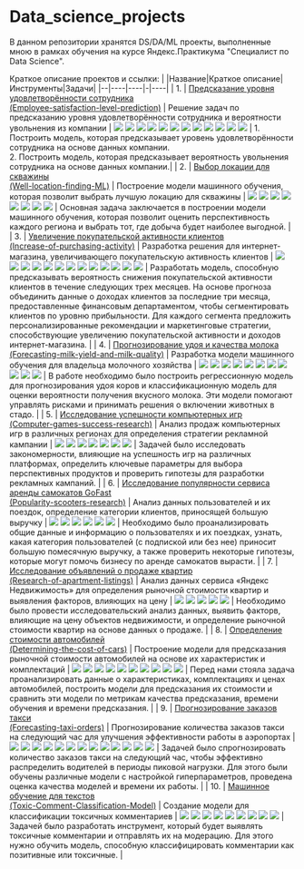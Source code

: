 # Data_science_projects
В данном репозитории хранятся DS/DA/ML проекты,  выполненные мною в рамках обучения на курсе Яндекс.Практикума "Специалист по Data Science".

Краткое описание проектов и ссылки:
| |Название|Краткое описание|Инструменты|Задачи|
|--|----|----|-|----|
| 1.  | [Предсказание уровня удовлетворённости сотрудника <br> (Employee-satisfaction-level-prediction)](https://github.com/alinaukhalova/Data_science_projects/tree/main/Employee-satisfaction-level-prediction) |     Решение задач по предсказанию уровня удовлетворённости сотрудника и вероятности увольнения из компании       |      ![](https://img.shields.io/badge/-Python-98C79D) ![](https://img.shields.io/badge/-Pandas-A4C4B4) ![](https://img.shields.io/badge/-Matplotlib-DAA1A9) ![](https://img.shields.io/badge/-Sklearn-F9E1A1) ![](https://img.shields.io/badge/-Seaborn-CAB8E6) ![](https://img.shields.io/badge/-EDA-90D3C3)   ![](https://img.shields.io/badge/-phik-D2B48C)  ![](https://img.shields.io/badge/-shap-C8A2C8)  ![](https://img.shields.io/badge/-DecisionTree-A8D5A2) ![](https://img.shields.io/badge/-KNeighbors-A2C8F5) ![](https://img.shields.io/badge/-LogisticRegression-F5A8C8) ![](https://img.shields.io/badge/-RandomForest-C9D5A8)    |   1. Построить модель, которая предсказывает уровень удовлетворённости сотрудника на основе данных компании.<br>2. Построить модель, которая предсказывает вероятность увольнения сотрудника на основе данных компании.|
| 2.  | [Выбор локации для скважины <br> (Well-location-finding-ML)](https://github.com/alinaukhalova/Data_science_projects/tree/main/Well-location-finding-ML) | Построение модели машинного обучения, которая позволит выбрать лучшую локацию для скважины | ![](https://img.shields.io/badge/-Python-98C79D) ![](https://img.shields.io/badge/-Pandas-A4C4B4) ![](https://img.shields.io/badge/-EDA-90D3C3) ![](https://img.shields.io/badge/-Matplotlib-DAA1A9) ![](https://img.shields.io/badge/-Scipy-DAA6B7) ![](https://img.shields.io/badge/-Sklearn-F9E1A1) ![](https://img.shields.io/badge/-Bootstrap-D1D3D4) ![](https://img.shields.io/badge/-LinearRegression-FFBC8B)  | Основная задача заключается в построении модели машинного обучения, которая позволит оценить перспективность каждого региона и выбрать тот, где добыча будет наиболее выгодной. |
| 3.  | [Увеличение покупательской активности клиентов <br> (Increase-of-purchasing-activity)](https://github.com/alinaukhalova/Data_science_projects/tree/main/Increase-of-purchasing-activity) | Разработка решения для интернет-магазина, увеличивающего покупательскую активность клиентов | ![](https://img.shields.io/badge/-Python-98C79D) ![](https://img.shields.io/badge/-Pandas-A4C4B4) ![](https://img.shields.io/badge/-EDA-90D3C3) ![](https://img.shields.io/badge/-Seaborn-CAB8E6) ![](https://img.shields.io/badge/-Matplotlib-DAA1A9) ![](https://img.shields.io/badge/-phik-D2B48C) ![](https://img.shields.io/badge/-SHAP-C8A2C8) ![](https://img.shields.io/badge/-KNeighbors-A2C8F5) ![](https://img.shields.io/badge/-DecisionTree-A8D5A2) ![](https://img.shields.io/badge/-LogisticRegression-F5A8C8) ![](https://img.shields.io/badge/-SVC-F5A4A4) ![](https://img.shields.io/badge/-Pipeline-B8A4F5) ![](https://img.shields.io/badge/-Sklearn-F9E1A1)   | Разработать модель, способную предсказывать вероятность снижения покупательской активности клиентов в течение следующих трех месяцев. На основе прогноза объединить данные о доходах клиентов за последние три месяца, предоставленные финансовым департаментом, чтобы сегментировать клиентов по уровню прибыльности. Для каждого сегмента предложить персонализированные рекомендации и маркетинговые стратегии, способствующие увеличению покупательской активности и доходов интернет-магазина. |
| 4.  | [Прогнозирование удоя и качества молока <br> (Forecasting-milk-yield-and-milk-quality)](https://github.com/alinaukhalova/Data_science_projects/tree/main/Forecasting-milk-yield-and-milk-quality) | Разработка модели машинного обучения для владельца молочного хозяйства | ![](https://img.shields.io/badge/-Python-98C79D) ![](https://img.shields.io/badge/-Pandas-A4C4B4) ![](https://img.shields.io/badge/-EDA-90D3C3) ![](https://img.shields.io/badge/-Seaborn-CAB8E6) ![](https://img.shields.io/badge/-Matplotlib-DAA1A9) ![](https://img.shields.io/badge/-Numpy-F5D3C8) ![](https://img.shields.io/badge/-Sklearn-F9E1A1)  ![](https://img.shields.io/badge/-Scipy-DAA6B7)   ![](https://img.shields.io/badge/-phik-D2B48C)  ![](https://img.shields.io/badge/-LinearRegression-FFBC8B)  ![](https://img.shields.io/badge/-LogisticRegression-F5A8C8) | В работе необходимо было построить регрессионную модель для прогнозирования удоя коров и классификационную модель для оценки вероятности получения вкусного молока. Эти модели помогают управлять рисками и принимать решения о включении животных в стадо. |
| 5.  | [Исследование успешности компьютерных игр <br> (Computer-games-success-research)](https://github.com/alinaukhalova/Data_science_projects/tree/main/Computer-games-success-research) | Анализ продаж компьютерных игр в различных регионах для определения стратегии рекламной кампании | ![](https://img.shields.io/badge/-Python-98C79D) ![](https://img.shields.io/badge/-Pandas-A4C4B4) ![](https://img.shields.io/badge/-EDA-90D3C3) ![](https://img.shields.io/badge/-Seaborn-CAB8E6) ![](https://img.shields.io/badge/-Matplotlib-DAA1A9) ![](https://img.shields.io/badge/-Numpy-F5D3C8) ![](https://img.shields.io/badge/-Scipy.stats-D2B48C) | Задачей было исследовать закономерности, влияющие на успешность игр на различных платформах, определить ключевые параметры для выбора перспективных продуктов и проверить гипотезы для разработки рекламных кампаний. |
| 6.  | [Исследование популярности сервиса аренды самокатов GoFast <br> (Popularity-scooters-research)](https://github.com/alinaukhalova/Data_science_projects/tree/main/Popularity-scooters-research) | Анализ данных пользователей и их поездок, определение категории клиентов, приносящей большую выручку | ![](https://img.shields.io/badge/-Python-98C79D) ![](https://img.shields.io/badge/-Pandas-A4C4B4) ![](https://img.shields.io/badge/-Matplotlib-DAA1A9) ![](https://img.shields.io/badge/-Seaborn-CAB8E6) ![](https://img.shields.io/badge/-Scipy-DAA6B7) ![](https://img.shields.io/badge/-Ttest-FFBC8B) | Необходимо было проанализировать общие данные и информацию о пользователях и их поездках, узнать, какая категория пользователей (с подпиской или без нее) приносит большую помесячную выручку, а также проверить некоторые гипотезы, которые могут помочь бизнесу по аренде самокатов вырасти. |
| 7.  | [Исследование объявлений о продаже квартир <br> (Research-of-apartment-listings)](https://github.com/alinaukhalova/Data_science_projects/tree/main/Research-of-apartment-listings) | Анализ данных сервиса «Яндекс Недвижимость» для определения рыночной стоимости квартир и выявления факторов, влияющих на цену | ![](https://img.shields.io/badge/-Python-98C79D) ![](https://img.shields.io/badge/-Pandas-A4C4B4) ![](https://img.shields.io/badge/-Matplotlib-DAA1A9) ![](https://img.shields.io/badge/-Seaborn-CAB8E6) ![](https://img.shields.io/badge/-NumPy-B3E6DA) | Необходимо было провести исследовательский анализ данных, выявить факторв, влияющие на цену объектов недвижимости, и определение рыночной стоимости квартир на основе данных о продаже. |
| 8.  | [Определение стоимости автомобилей <br> (Determining-the-cost-of-cars)](https://github.com/alinaukhalova/Data_science_projects/tree/main/Determining-the-cost-of-cars) | Построение модели для предсказания рыночной стоимости автомобилей на основе их характеристик и комплектаций | ![](https://img.shields.io/badge/-Python-98C79D) ![](https://img.shields.io/badge/-Pandas-A4C4B4) ![](https://img.shields.io/badge/-Matplotlib-DAA1A9) ![](https://img.shields.io/badge/-Sklearn-F9E1A1) ![](https://img.shields.io/badge/-Pipeline-B8A4F5) ![](https://img.shields.io/badge/-LinearRegression-FFBC8B)  ![](https://img.shields.io/badge/-LightGBM-F4A6A2) ![](https://img.shields.io/badge/-CatBoost-A6B7D8) ![](https://img.shields.io/badge/-DecisionTree-A8D5A2) ![](https://img.shields.io/badge/-phik-D2B48C) | Перед нами стояла задача проанализировать данные о характеристиках, комплектациях и ценах автомобилей, построить модели для предсказания их стоимости и сравнить эти модели по метрикам качества предсказания, времени обучения и времени предсказания. |
| 9.  | [Прогнозирование заказов такси <br> (Forecasting-taxi-orders)](https://github.com/alinaukhalova/Data_science_projects/tree/main/Forecasting-taxi-orders) | Прогнозирование количества заказов такси на следующий час для улучшения эффективности работы в аэропортах | ![](https://img.shields.io/badge/-Python-98C79D) ![](https://img.shields.io/badge/-Pandas-A4C4B4)  ![](https://img.shields.io/badge/-NumPy-B3E6DA) ![](https://img.shields.io/badge/-Matplotlib-DAA1A9) ![](https://img.shields.io/badge/-Seaborn-CAB8E6)  ![](https://img.shields.io/badge/-LightGBM-F4A6A2) ![](https://img.shields.io/badge/-CatBoost-A6B7D8) ![](https://img.shields.io/badge/-Sklearn-F9E1A1)  ![](https://img.shields.io/badge/-Pipeline-B8A4F5) ![](https://img.shields.io/badge/-LinearRegression-FFBC8B) ![](https://img.shields.io/badge/-DecisionTree-A8D5A2) ![](https://img.shields.io/badge/-RandomForest-C9D5A8) ![](https://img.shields.io/badge/-TimeSeriesSplit-AEC6CF) | Задачей было спрогнозировать количество заказов такси на следующий час, чтобы эффективно распределить водителей в периоды пиковой нагрузки. Для этого были обучены различные модели с настройкой гиперпараметров, проведена оценка качества моделей и времени их работы. | 
| 10.  | [Машинное обучение для текстов <br> (Toxic-Comment-Classification-Model)](https://github.com/alinaukhalova/Data_science_projects/tree/main/Toxic-Comment-Classification-Model) | Создание модели для классификации токсичных комментариев | ![](https://img.shields.io/badge/-Python-98C79D) ![](https://img.shields.io/badge/-Pandas-A4C4B4) ![](https://img.shields.io/badge/-Numpy-F1C9B8) ![](https://img.shields.io/badge/-Matplotlib-DAA1A9) ![](https://img.shields.io/badge/-Seaborn-CAB8E6) ![](https://img.shields.io/badge/-Sklearn-F9E1A1)  ![](https://img.shields.io/badge/-Pipeline-B8A4F5) ![](https://img.shields.io/badge/-LogisticRegression-F5A8C8) ![](https://img.shields.io/badge/-RandomForest-C9D5A8) | Задачей было разработать инструмент, который будет выявлять токсичные комментарии и отправлять их на модерацию. Для этого нужно обучить модель, способную классифицировать комментарии как позитивные или токсичные. |














